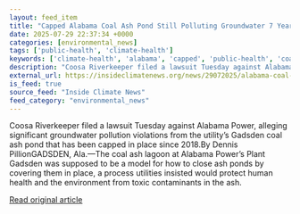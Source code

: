 ```yaml
---
layout: feed_item
title: "Capped Alabama Coal Ash Pond Still Polluting Groundwater 7 Years After Closure, Lawsuit Claims"
date: 2025-07-29 22:37:34 +0000
categories: [environmental_news]
tags: ['public-health', 'climate-health']
keywords: ['climate-health', 'alabama', 'capped', 'public-health', 'coal']
description: "Coosa Riverkeeper filed a lawsuit Tuesday against Alabama Power, alleging significant groundwater pollution violations from the utility’s Gadsden coal ash po..."
external_url: https://insideclimatenews.org/news/29072025/alabama-coal-ash-groundwater-pollution-lawsuit/
is_feed: true
source_feed: "Inside Climate News"
feed_category: "environmental_news"
---
```


Coosa Riverkeeper filed a lawsuit Tuesday against Alabama Power, alleging significant groundwater pollution violations from the utility’s Gadsden coal ash pond that has been capped in place since 2018.By Dennis PillionGADSDEN, Ala.—The coal ash lagoon at Alabama Power’s Plant Gadsden was supposed to be a model for how to close ash ponds by covering them in place, a process utilities insisted would protect human health and the environment from toxic contaminants in the ash.&nbsp;

[Read original article](https://insideclimatenews.org/news/29072025/alabama-coal-ash-groundwater-pollution-lawsuit/)
